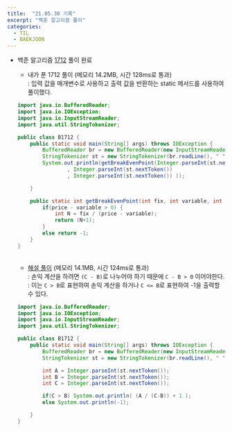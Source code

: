 ```yaml
---
title:  "21.05.30 기록"
excerpt: "백준 알고리즘 풀이"
categories:
  - TIL
  - BAEKJOON
---
```



+ 백준 알고리즘 [1712](https://www.acmicpc.net/problem/1712) 풀이 완료

  + 내가 푼 1712 풀이 (메모리 14.2MB, 시간 128ms로 통과)<br />
    : 입력 값을 매개변수로 사용하고 출력 값을 반환하는 static 메서드를 사용하여 풀이했다.<br />

  ```java
  import java.io.BufferedReader;
  import java.io.IOException;
  import java.io.InputStreamReader;
  import java.util.StringTokenizer;

  public class B1712 {
      public static void main(String[] args) throws IOException {
          BufferedReader br = new BufferedReader(new InputStreamReader(System.in));
          StringTokenizer st = new StringTokenizer(br.readLine(), " ");
          System.out.println(getBreakEvenPoint(Integer.parseInt(st.nextToken())
                  , Integer.parseInt(st.nextToken())
                  , Integer.parseInt(st.nextToken()) ));

      }

      public static int getBreakEvenPoint(int fix, int variable, int price) {
          if(price - variable > 0) {
              int N = fix / (price - variable);
              return (N+1);
          }
          else return -1;
      }
  }
  ```

  <br />

  + [해설 풀이](https://st-lab.tistory.com/71) (메모리 14.1MB, 시간 124ms로 통과)<br />
    : 손익 계산을 하려면  `(C - B)`로 나누어야 하기 때문에 `C - B > 0` 이어야한다. <br />
    : 이는 `C > B`로 표현하여 손익 계산을 하거나 `C <= B`로 표현하여 -1을 출력할 수 있다.<br />

  ```java
  import java.io.BufferedReader;
  import java.io.IOException;
  import java.io.InputStreamReader;
  import java.util.StringTokenizer;

  public class B1712 {
      public static void main(String[] args) throws IOException {
          BufferedReader br = new BufferedReader(new InputStreamReader(System.in));
          StringTokenizer st = new StringTokenizer(br.readLine(), " ");

          int A = Integer.parseInt(st.nextToken());
          int B = Integer.parseInt(st.nextToken());
          int C = Integer.parseInt(st.nextToken());

          if(C > B) System.out.println( (A / (C-B)) + 1 );
          else System.out.println(-1);

      }
  }
  ```
